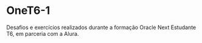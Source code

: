 # OneT6-1
Desafios e exercícios realizados durante a formação Oracle Next Estudante T6, em parceria com a Alura.
